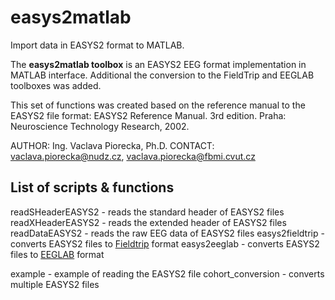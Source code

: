 # easys2matlab
Import data in EASYS2 format to MATLAB.

The **easys2matlab toolbox**  is an EASYS2 EEG format implementation in MATLAB interface. Additional the conversion to the FieldTrip and EEGLAB toolboxes was added.

This set of functions was created based on the reference manual to the EASYS2 file format: EASYS2 Reference Manual. 3rd edition. Praha: Neuroscience Technology Research, 2002.

AUTHOR:   Ing. Vaclava Piorecka, Ph.D.
CONTACT:  vaclava.piorecka@nudz.cz, vaclava.piorecka@fbmi.cvut.cz

## List of scripts & functions
readSHeaderEASYS2   - reads the standard header of EASYS2 files
readXHeaderEASYS2   - reads the extended header of EASYS2 files
readDataEASYS2      - reads the raw EEG data of EASYS2 files
easys2fieldtrip     - converts EASYS2 files to [Fieldtrip](http://www.fieldtriptoolbox.org/start) format
easys2eeglab        - converts EASYS2 files to [EEGLAB](https://sccn.ucsd.edu/wiki/EEGLAB) format

example             - example of reading the EASYS2 file
cohort_conversion   - converts multiple EASYS2 files
